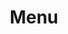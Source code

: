 ---
title: Menu
showInNav: true
navOrder: '1'
meta:
    id: f20f57fa9c3d8bff0902cfb33f350091a3a48d51
    parentId: ""
    language: en
permalink: /menu/
layout: menuPage
---